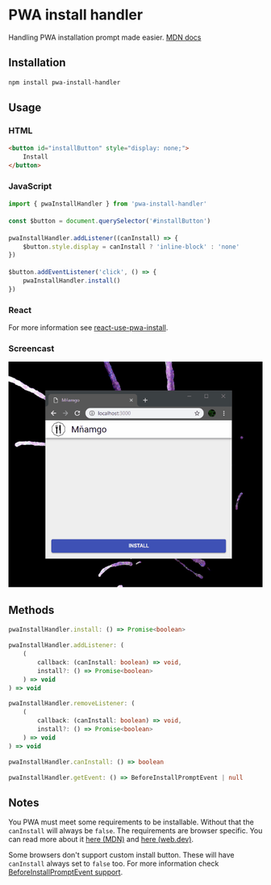 # PWA install handler

Handling PWA installation prompt made easier. [MDN docs](https://developer.mozilla.org/en-US/docs/Web/API/Window/onbeforeinstallprompt)

## Installation

```sh
npm install pwa-install-handler
```

## Usage

### HTML

```html
<button id="installButton" style="display: none;">
	Install
</button>
```

### JavaScript

```javascript
import { pwaInstallHandler } from 'pwa-install-handler'

const $button = document.querySelector('#installButton')

pwaInstallHandler.addListener((canInstall) => {
	$button.style.display = canInstall ? 'inline-block' : 'none'
})

$button.addEventListener('click', () => {
	pwaInstallHandler.install()
})
```

### React

For more information see [react-use-pwa-install](https://www.npmjs.com/package/react-use-pwa-install).

### Screencast

![UI example](https://raw.githubusercontent.com/FilipChalupa/pwa-install-handler/HEAD/screencast.gif)

## Methods

```typescript
pwaInstallHandler.install: () => Promise<boolean>
```

```typescript
pwaInstallHandler.addListener: (
	(
		callback: (canInstall: boolean) => void,
		install?: () => Promise<boolean>
	) => void
) => void
```

```typescript
pwaInstallHandler.removeListener: (
	(
		callback: (canInstall: boolean) => void,
		install?: () => Promise<boolean>
	) => void
) => void
```

```typescript
pwaInstallHandler.canInstall: () => boolean
```

```typescript
pwaInstallHandler.getEvent: () => BeforeInstallPromptEvent | null
```

## Notes

You PWA must meet some requirements to be installable. Without that the `canInstall` will always be `false`. The requirements are browser specific. You can read more about it [here (MDN)](https://developer.mozilla.org/en-US/docs/Web/Progressive_web_apps/Installable_PWAs#Requirements) and [here (web.dev)](https://web.dev/install-criteria/).

Some browsers don't support custom install button. These will have `canInstall` always set to `false` too. For more information check [BeforeInstallPromptEvent support](https://caniuse.com/#feat=mdn-api_beforeinstallpromptevent).
